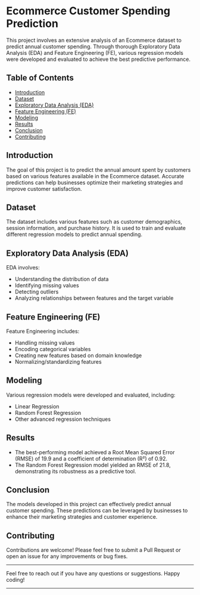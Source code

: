 # Ecommerce Customer Spending Prediction

This project involves an extensive analysis of an Ecommerce dataset to predict annual customer spending. Through thorough Exploratory Data Analysis (EDA) and Feature Engineering (FE), various regression models were developed and evaluated to achieve the best predictive performance.

## Table of Contents
- [Introduction](#introduction)
- [Dataset](#dataset)
- [Exploratory Data Analysis (EDA)](#exploratory-data-analysis-eda)
- [Feature Engineering (FE)](#feature-engineering-fe)
- [Modeling](#modeling)
- [Results](#results)
- [Conclusion](#conclusion)
- [Contributing](#contributing)

## Introduction
The goal of this project is to predict the annual amount spent by customers based on various features available in the Ecommerce dataset. Accurate predictions can help businesses optimize their marketing strategies and improve customer satisfaction.

## Dataset
The dataset includes various features such as customer demographics, session information, and purchase history. It is used to train and evaluate different regression models to predict annual spending.

## Exploratory Data Analysis (EDA)
EDA involves:
- Understanding the distribution of data
- Identifying missing values
- Detecting outliers
- Analyzing relationships between features and the target variable

## Feature Engineering (FE)
Feature Engineering includes:
- Handling missing values
- Encoding categorical variables
- Creating new features based on domain knowledge
- Normalizing/standardizing features

## Modeling
Various regression models were developed and evaluated, including:
- Linear Regression
- Random Forest Regression
- Other advanced regression techniques

## Results
- The best-performing model achieved a Root Mean Squared Error (RMSE) of 19.9 and a coefficient of determination (R²) of 0.92.
- The Random Forest Regression model yielded an RMSE of 21.8, demonstrating its robustness as a predictive tool.

## Conclusion
The models developed in this project can effectively predict annual customer spending. These predictions can be leveraged by businesses to enhance their marketing strategies and customer experience.

## Contributing
Contributions are welcome! Please feel free to submit a Pull Request or open an issue for any improvements or bug fixes.

---

Feel free to reach out if you have any questions or suggestions. Happy coding!

---
